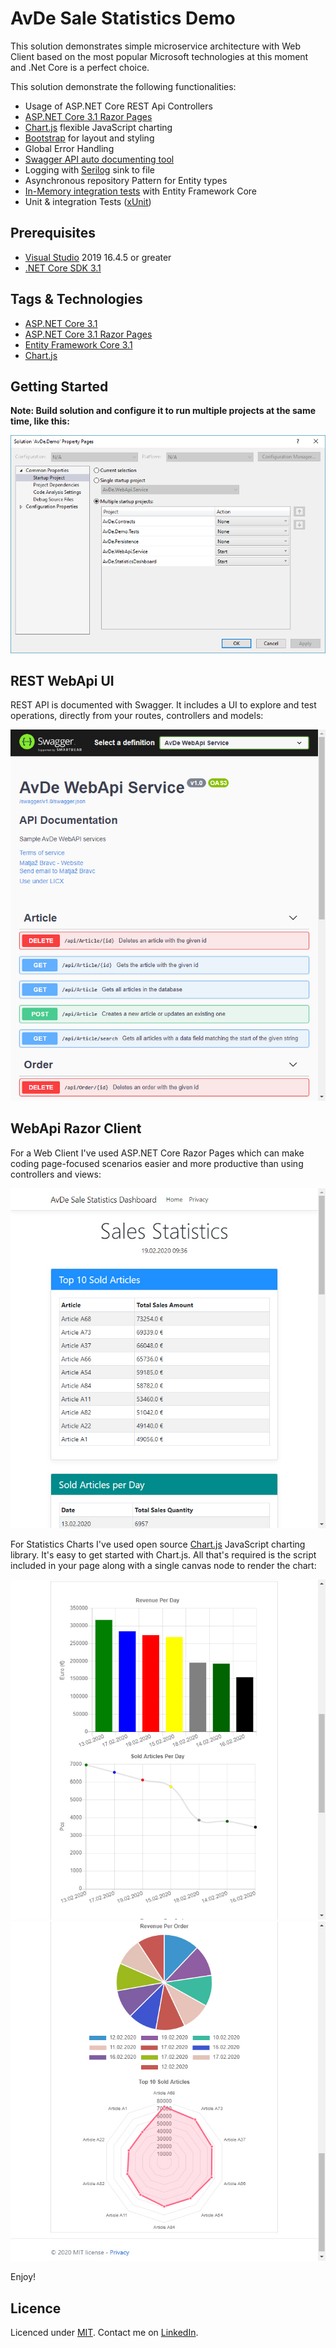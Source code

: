 # AvDe Sale Statistics Demo

This solution demonstrates simple microservice architecture with Web Client based on the most popular Microsoft technologies at this moment and .Net Core is a perfect choice.

This solution demonstrate the following functionalities:
- Usage of ASP.NET Core REST Api Controllers
- [ASP.NET Core 3.1 Razor Pages](https://docs.microsoft.com/en-us/aspnet/core/razor-pages/?view=aspnetcore-3.1&tabs=visual-studio)
- [Chart.js](https://www.chartjs.org/) flexible JavaScript charting
- [Bootstrap](https://getbootstrap.com/) for layout and styling
- Global Error Handling
- [Swagger API auto documenting tool](https://swagger.io/)
- Logging with [Serilog](https://serilog.net/) sink to file
- Asynchronous repository Pattern for Entity types
- [In-Memory integration tests](https://docs.microsoft.com/en-us/aspnet/core/test/integration-tests?view=aspnetcore-2.2) with Entity Framework Core
- Unit & integration Tests ([xUnit](https://xunit.github.io/))

## Prerequisites
- [Visual Studio](https://www.visualstudio.com/vs/community) 2019 16.4.5 or greater
- [.NET Core SDK 3.1](https://dotnet.microsoft.com/download/dotnet-core/3.1)

## Tags & Technologies
- [ASP.NET Core 3.1](https://docs.microsoft.com/en-us/aspnet/?view=aspnetcore-3.1#pivot=core)
- [ASP.NET Core 3.1 Razor Pages](https://docs.microsoft.com/en-us/aspnet/core/razor-pages/?view=aspnetcore-3.1&tabs=visual-studio)
- [Entity Framework Core 3.1](https://docs.microsoft.com/en-us/ef/core/)
- [Chart.js](https://www.chartjs.org/)

## Getting Started

**Note: Build solution and configure it to run multiple projects at the same time, like this:**

![](res/vs_2019_startup.jpg)

## REST WebApi UI
REST API is documented with Swagger. It includes a UI to explore and test operations, directly from your routes, controllers and models:

![](res/swagger_ui.jpg)

## WebApi Razor Client
For a Web Client I've used ASP.NET Core Razor Pages which can make coding page-focused scenarios easier and more productive than using controllers and views:

![](res/statistics1.jpg)

For Statistics Charts I've used open source [Chart.js](https://www.chartjs.org/) JavaScript charting library. It's easy to get started with Chart.js. All that's required is the script included in your page along with a single canvas node to render the chart:

![](res/statistics2.jpg)
![](res/statistics3.jpg)

Enjoy!

## Licence
Licenced under [MIT](http://opensource.org/licenses/mit-license.php).
Contact me on [LinkedIn](https://si.linkedin.com/in/matjazbravc).
